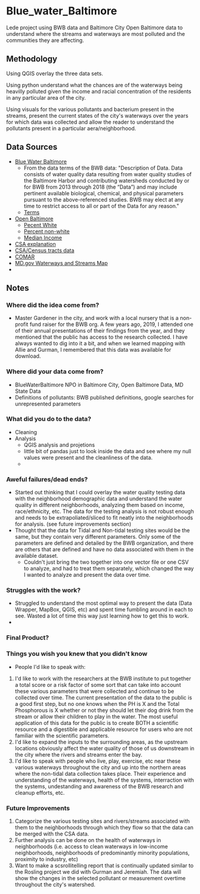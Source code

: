 # Blue_water_Baltimore
Lede project using BWB data and Baltimore City Open Baltimore data to understand where the streams and waterways are most polluted and the communities they are affecting.  

## Methodology

Using QGIS overlay the three data sets.

Using python understand what the chances are of the waterways being heavilly polluted given the income and racial concentration of the residents in any particular area of the city. 

Using visuals for the various pollutants and bacterium present in the streams, present the current states of the city's waterways over the years for which data was collected and allow the reader to understand the pollutants present in a particular aera/neighborhood. 


## Data Sources
* [Blue Water Baltimore](https://baltimorewaterwatch.org/download-data)
  * From the data terms of the BWB data: "Description of Data. Data consists of water quality data resulting from water quality studies of the Baltimore Harbor and contributing watersheds conducted by or for BWB from 2013 through 2018 (the “Data”) and may include pertinent available biological, chemical, and physical parameters pursuant to the above-referenced studies. BWB may elect at any time to restrict access to all or part of the Data for any reason." 
  * [Terms](https://baltimorewaterwatch.org/parameters)
* [Open Baltimore](https://data.baltimorecity.gov/)
  * [Pecent White](https://data.baltimorecity.gov/datasets/bniajfi::percent-of-residents-white-caucasian-non-hispanic-2/about?layer=0)
  * [Percent non-white](https://data.baltimorecity.gov/datasets/bniajfi::percent-of-residents-all-other-races-hawaiian-pacific-islander-alaskan-native-american-other-race-non-hispanic-community-statistical-area-1/explore?showTable=true)
  * [Median Income](https://data.baltimorecity.gov/datasets/bniajfi::median-household-income-community-statistical-area/explore?location=39.319396%2C-76.592015%2C15.31)
*  [CSA explanation](https://bniajfi.org/faqs/)
  * [CSA/Census tracts data](https://data.baltimorecity.gov/datasets/community-statistical-area-1/explore?showTable=true) 
*  [COMAR](http://www.dsd.state.md.us/COMAR/ComarHome.html)
*  [MD.gov Waterways and Streams Map](https://data.imap.maryland.gov/datasets/5b7f94963d3b4ef292234d6e730ff329/explore?location=39.292941%2C-76.659887%2C20.53)
*  
 
## Notes

### Where did the idea come from?
- Master Gardener in the city, and work with a local nursery that is a non-profit fund raiser for the BWB org.  A few years ago, 2019, I attended one of their annual presentations of their findings from the year, and they mentioned that the public has access to the research collected.  I have always wanted to dig into it a bit, and when we learned mapping with Allie and Gurman, I remembered that this data was available for download.  


### Where did your data come from?
- BlueWaterBaltimore NPO in Baltimore City, Open Baltimore Data, MD State Data
- Definitions of pollutants: BWB published definitions, google searches for unrepresented parameters
 
### What did you do to the data? 
* Cleaning
* Analysis
  * QGIS analysis and projetions
  * little bit of pandas just to look inside the data and see where my null values were present and the cleanliness of the data.
  *  

### Aweful failures/dead ends?
- Started out thinking that I could overlay the water quality testing data with the neighborhood demographic data and understand the water quality in different neighborhoods, analyzing them based on income, race/ethnicity, etc.  The data for the testing analysis is not robust enough and needs to be extrapoliated/sliced to fit neatly into the neighborhoods for analysis. (see future improvements section)
- Thought that the data for Tidal and Non-tidal testing sites would be the same, but they contain very different parameters.  Only some of the parameters are defined and detailed by the BWB organization, and there are others that are defined and have no data associated with them in the available dataset.
  - Couldn't just bring the two together into one vector file or one CSV to analyze, and had to treat them separately, which changed the way I wanted to analyze and present the data over time. 


### Struggles with the work?
- Struggled to understand the most optimal way to present the data (Data Wrapper, MapBox, QGIS, etc) and spent time fumbling around in each to see.  Wasted a lot of time this way just learning how to get this to work. 
- 
### Final Product? 

### Things you wish you knew that you didn't know
* People I'd like to speak with:
1. I'd like to work with the researchers at the BWB institute to put together a total score or a risk factor of some sort that can take into account these various parameters that were collected and continue to be collected over time.  The current presentation of the data to the public is a good first step, but no one knows when the PH is X and the Total Phosphorous is X whether or not they should let their dog drink from the stream or allow their children to play in the water.  The most useful application of this data for the public is to create BOTH a scientific resource and a digestible and applicable resource for users who are not familiar with the scientific parameters.  
2. I'd like to expand the inputs to the surrounding areas, as the upstream locations obviously affect the water quality of those of us downstream in the city where the rivers and streams enter the bay.
3. I'd like to speak with people who live, play, exercise, etc near these various waterways throughout the city and up into the northern areas where the non-tidal data collection takes place.  Their experience and understanding of the waterways, health of the systems, interraction with the systems, undestanding and awareness of the BWB research and cleanup efforts, etc. 


### Future Improvements
1.  Categorize the various testing sites and rivers/streams associated with them to the neighborhoods through which they flow so that the data can be merged with the CSA data. 
2.  Further analysis can be done on the health of waterways in neighborhoods (i.e. access to clean waterways in low-income neighborhoods, neighborhoods of predominantly minority populations, proximity to industry, etc)
3.  Want to make a scsrollitelling report that is continually updated similar to the Rosling project we did with Gurman and Jeremiah.  The data will show the changes in the selected pollutant or measurement overtime throughout the city's watershed. 

